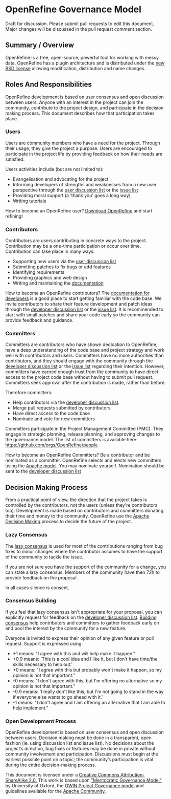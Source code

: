 # OpenRefine Governance Model 
Draft for discussion. Please submit pull requests to edit this document. Major changes will be discussed in the pull request comment section.

## Summary / Overview 
OpenRefine is a free, open-source, powerful tool for working with messy data. OpenRefine has a plugin architecture and is distributed under the [new BSD license](http://opensource.org/licenses/BSD-3-Clause) allowing modification, distribution and name changes. 

## Roles And Responsibilities
OpenRefine development is based on user consensus and open discussion between users. Anyone with an interest in the project can join the community, contribute to the project design, and participate in the decision making process. This document describes how that participation takes place.

### Users
Users are community members who have a need for the project. Through their usage, they give the project a purpose. Users are encouraged to participate in the project life by providing feedback on how their needs are satisfied. 

Users activities include (but are not limited to):

- Evangelisation and advocating for the project
- Informing developers of strengths and weaknesses from a new user perspective through the [user discussion list](https://groups.google.com/forum/?fromgroups#!forum/openrefine) or the [issue list](https://github.com/OpenRefine/OpenRefine/issues?state=open)
- Providing moral support (a ‘thank you’ goes a long way)
- Writing tutorials

How to become an OpenRefine user? [Download OpenRefine](http://openrefine.org/download.html) and start refining!

### Contributors
Contributors are users contributing in concrete ways to the project. Contribution may be a one-time participation or occur over time. Contribution can take place in many ways:

- Supporting new users via the [user discussion list](https://groups.google.com/forum/?fromgroups#!forum/openrefine)
- Submitting patches to fix bugs or add features
- Identifying requirements
- Providing graphics and web design
- Writing and maintaining the [documentation](https://github.com/OpenRefine/OpenRefine/wiki)

How to become an OpenRefine contributors? The [documentation for developers](https://github.com/OpenRefine/OpenRefine/wiki/Documentation-For-Developers) is a good place to start getting familiar with the code base.  We invite contributors to share their feature development and patch ideas through the [developer discussion list](https://groups.google.com/forum/?fromgroups#!forum/openrefine-dev) or the [issue list](https://github.com/OpenRefine/OpenRefine/issues?state=open). It is recommended to start with small patches and share your code early so the community can provide feedback and guidance.

### Committers
Committers are contributors who have shown dedication to OpenRefine, have a deep understanding of the code base and project strategy and work well with contributors and users. Committers have no more authorities than contributors, and they should engage with the community through the [developer discussion list](https://groups.google.com/forum/?fromgroups#!forum/openrefine-dev) or the [issue list](https://github.com/OpenRefine/OpenRefine/issues?state=open) regarding their intention. However, committers have earned enough trust from the community to have direct access to the project code base without having to submit pull request. Committers seek approval after the contribution is made, rather than before.
 
Therefore committers:

- Help contributors via the [developer discussion list](https://groups.google.com/forum/?fromgroups#!forum/openrefine-dev).
- Merge pull requests submitted by contributors
- Have direct access to the code base
- Nominate and vote for new committers

Committers participate in the Project Management Committee (PMC). They engage in strategic planning, release planning, and approving changes to the governance model. The list of committers is available here: https://github.com/orgs/OpenRefine/people

How to become an OpenRefine Committers?  Be a contributor and be nominated as a committer. OpenRefine selects and elects new committers using the [Apache model](https://community.apache.org/newcommitter.html). You may nominate yourself. Nomination should be sent to the [developer discussion list](https://groups.google.com/forum/?fromgroups#!forum/openrefine-dev)


##  Decision Making Process 

From a practical point of view, the direction that the project takes is controlled by the contributors, not the users (unless they're contributors too). Development is made based on contributors and committers donating their time and money to the community. OpenRefine use the [Apache Decision Making](http://community.apache.org/committers/decisionMaking.html) process to decide the future of the project. 

### Lazy Consensus

The [lazy consensus](http://community.apache.org/committers/lazyConsensus.html) is used for most of the contributions ranging from bug fixes to minor changes where the contributor assumes to have the support of the community to tackle the issue.

If you are not sure you have the support of the community for a change, you can state a lazy consensus. Members of the community have then 72h to provide feedback on the proposal. 

In all cases silence is consent.  

### Consensus Building

If you feel that lazy consensus isn't appropriate for your proposal, you can explicitly request for feedback on the [developer discussion list](https://groups.google.com/forum/?fromgroups#!forum/openrefine-dev). [Building consensus](http://community.apache.org/committers/consensusBuilding.html) help contributors and committers to gather feedback early on and pool the interest by the community for a new feature.

Everyone is invited to express their opinion of any given feature or pull request. Support is expressed using:

- +1 means: "I agree with this and will help make it happen."
- +0.9 means: 'This is a cool idea and I like it, but I don't have time/the skills necessary to help out.'
- +0 means: "I agree with this but probably won't make it happen, so my opinion is not that important."
- -0 means: "I don't agree with this, but I'm offering no alternative so my opinion is not that important."
- -0.9 means: 'I really don't like this, but I'm not going to stand in the way if everyone else wants to go ahead with it.' 
- -1 means: "I don't agree and I am offering an alternative that I am able to help implement."


### Open Development Process

OpenRefine development is based on user consensus and open discussion between users. Decision making must be done in a transparent, open fashion (ie. using discussion list and issue list). No decisions about the project’s direction, bug fixes or features may be done in private without community involvement and participation. Discussions must begin at the earliest possible point on a topic; the community’s participation is vital during the entire decision-making process.

This document is licensed under a [Creative Commons Attribution-ShareAlike 2.0.](http://creativecommons.org/licenses/by-sa/2.0/)
This work is based upon ["Meritocratic Governance Model"](http://www.oss-watch.ac.uk/resources/meritocraticGovernanceModel) by University of Oxford, the [OWIN Project Governance model](https://docs.google.com/document/d/1mn3dY6zNyKBU3P_TWoR-RdYpScJDbsXU2TRhwpSAha8) and guidelines available for the [Apache Community](http://community.apache.org).
